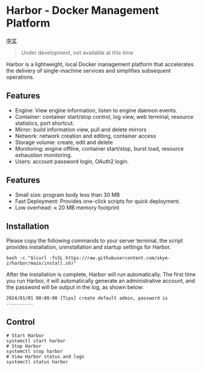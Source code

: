 # Harbor - Docker Management Platform

[中文](README.md)

> Under development, not available at this time

Harbor is a lightweight, local Docker management platform that accelerates the delivery of single-machine services and simplifies subsequent operations.

## Features

* Engine: View engine information, listen to engine daemon events.
* Container: container start/stop control, log view, web terminal, resource statistics, port shortcut.
* Mirror: build information view, pull and delete mirrors
* Network: network creation and editing, container access
* Storage volume: create, edit and delete
* Monitoring: engine offline, container start/stop, burst load, resource exhaustion monitoring.
* Users: account password login, OAuth2 login.

## Features

* Small size: program body less than 30 MB
* Fast Deployment: Provides one-click scripts for quick deployment.
* Low overhead: ≈ 20 MB memory footprint

## Installation

Please copy the following commands to your server terminal, the script provides installation, uninstallation and startup settings for Harbor.

```shell
bash -c "$(curl -fsSL https://raw.githubusercontent.com/skye-z/harbor/main/install.sh)"
```

After the installation is complete, Harbor will run automatically. The first time you run Harbor, it will automatically generate an administrative account, and the password will be output in the log, as shown below:

```log
2024/01/01 00:00:00 [Tips] create default admin, password is ..........
```


## Control

```shell
# Start Harbor
systemctl start harbor
# Stop Harbor
systemctl stop harbor
# View Harbor status and logs
systemctl status harbor
```